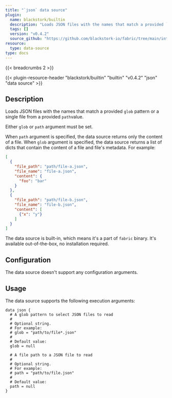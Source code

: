 ```yaml
---
title: "`json` data source"
plugin:
  name: blackstork/builtin
  description: "Loads JSON files with the names that match a provided `glob` pattern or a single file from a provided `path`value"
  tags: []
  version: "v0.4.2"
  source_github: "https://github.com/blackstork-io/fabric/tree/main/internal/builtin/"
resource:
  type: data-source
type: docs
---
```


{{< breadcrumbs 2 >}}

{{< plugin-resource-header "blackstork/builtin" "builtin" "v0.4.2" "json" "data source" >}}

## Description
Loads JSON files with the names that match a provided `glob` pattern or a single file from a provided `path`value.

Either `glob` or `path` argument must be set.

When `path` argument is specified, the data source returns only the content of a file.
When `glob` argument is specified, the data source returns a list of dicts that contain the content of a file and file's metadata. For example:

```json
[
  {
    "file_path": "path/file-a.json",
    "file_name": "file-a.json",
    "content": {
      "foo": "bar"
    }
  },
  {
    "file_path": "path/file-b.json",
    "file_name": "file-b.json",
    "content": [
      {"x": "y"}
    ]
  }
]
```

The data source is built-in, which means it's a part of `fabric` binary. It's available out-of-the-box, no installation required.

## Configuration

The data source doesn't support any configuration arguments.

## Usage

The data source supports the following execution arguments:

```hcl
data json {
  # A glob pattern to select JSON files to read
  #
  # Optional string.
  # For example:
  # glob = "path/to/file*.json"
  # 
  # Default value:
  glob = null

  # A file path to a JSON file to read
  #
  # Optional string.
  # For example:
  # path = "path/to/file.json"
  # 
  # Default value:
  path = null
}
```